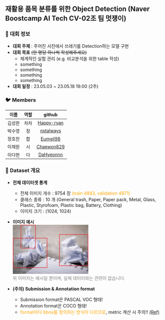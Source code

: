 ## **재활용 품목 분류를 위한 Object Detection (Naver Boostcamp AI Tech CV-02조 팀 멋쟁이)**

### 📌 **대회 정보**
- **대회 주제** : 주어진 사진에서 쓰레기를 Detection하는 모델 구현
- **대회 목표** ~~(한 명당 하나씩 작성해주세요)~~
    - 체계적인 실험 관리 (e.g. 비교분석을 위한 table 작성)
    - something
    - something
    - something
    - something
- **대회 일정** : 23.05.03 ~ 23.05.18 19:00 (2주)

### 🐦 **Members**
|**이름**|**역할**|**github**|
|:-:|:-:|:-:|
|김성한|차차|[Happy-ryan](https://github.com/Happy-ryan)|
|박수영|정|[nstalways](https://github.com/nstalways)|
|정호찬|합|[Eumgil98](https://github.com/Eumgill98)|
|이채원|시|[Chaewon829](https://github.com/Chaewon829)|
|이다현|다|[DaHyeonnn](https://github.com/DaHyeonnn)|

### 📝 **Dataset 개요**
- **전체 데이터셋 통계**
    - 전체 이미지 개수 : 9754 장 <span style='color:orange'>(train 4883, validation 4871)</span>
    - 클래스 종류 : 10 개 (General trash, Paper, Paper pack, Metal, Glass, Plastic, Styrofoam, Plastic bag, Battery, Clothing)
    - 이미지 크기 : (1024, 1024)

- **이미지 예시**<br>
<img src="./data_example.png" width="50%" height="50%"/><br>
<span style='color:gray'>위 이미지는 예시일 뿐이며, 실제 데이터와는 관련이 없습니다.</span>

- **(주의) Submission & Annotation format**
    - Submission format은 PASCAL VOC 형태!
    - Annotation format은 COCO 형태!
    - <span style='color:orange'>format마다 bbox를 정의하는 방식이 다르므로</span>, metric 계산 시 주의!! [(Ref)](https://towardsdatascience.com/coco-data-format-for-object-detection-a4c5eaf518c5)